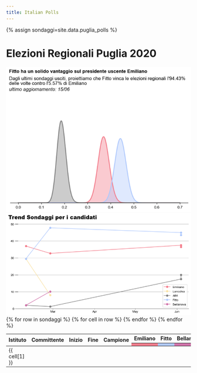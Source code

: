 ```yaml
---
title: Italian Polls
---
```


<script src="https://ajax.googleapis.com/ajax/libs/jquery/3.5.1/jquery.min.js"></script>
<link rel="stylesheet" type="text/css" href="https://cdn.datatables.net/1.10.21/css/jquery.dataTables.css">
<script type="text/javascript" charset="utf8" src="https://cdn.datatables.net/1.10.21/js/jquery.dataTables.js"></script>

{% assign sondaggi=site.data.puglia_polls %}

# Elezioni Regionali Puglia 2020

<img src="prob_puglia.png" class="center"> 

<img src="trend_puglia.png" class="center"> 

<table id="ge_polls" class="display compact" data-page-length='10' data-order='[[ 3, "desc" ]]'>
    <thead>
    <tr>
    <th rowspan="2">Istituto</th>
    <th rowspan="2">Committente</th>
    <th rowspan="2">Inizio</th>
    <th rowspan="2">Fine</th>
    <th rowspan="2">Campione</th>
    <th>Emiliano</th>
    <th>Fitto</th>
    <th>Bellanova</th>
    <th>Laricchia</th>
    <th rowspan="2">Altri</th>
    </tr>
    <tr>
    <th style="background:#f47c8b;"></th>
    <th style="background:#afc9fd;"></th>
    <th style="background:#d173aa;"></th>
    <th style="background:#fae3a5;"></th>
    </tr>
    </thead>
    <tbody>
    {% for row in sondaggi %}
        <tr>
        {% for cell in row %}
            <td class="dt-body-center">{{ cell[1] }}</td>
        {% endfor %}
        </tr>
    {% endfor %}
    </tbody>
</table>

<script type="text/javascript">
$(document).ready( function () {
    $('#ge_polls').DataTable({
        "ordering": false,
        "searching": false,
        "lengthChange": false,
        "paging":   false,
        "info":     false});
        });
</script>
